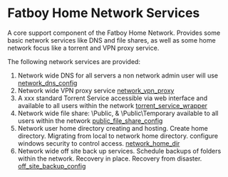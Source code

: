 # Fatboy Home Network Services

A core support component of the Fatboy Home Network. Provides some basic network services like DNS and file shares, as well as some home network focus like a torrent and VPN proxy service. 

The following network services are provided: 

1. Network wide DNS for all servers a non network admin user will use [network_dns_config](.\network_dns_config\README.md)
2. Network wide VPN proxy service [network_vpn_proxy](.\network_vpn_proxy\README.md)
3. A xxx standard Torrent Service accessible via web interface and available to all users within the network [torrent_service_wrapper](.\torrent_service_wrapper\README.md)
5. Network wide file share: \Public, & \Public\Temporary available to all users within the network [public_file_share_config](.\public_file_share_config\README.md)
6. Network user home directory creating and hosting. Create  home directory. Migrating from local to network home directory. configure windows security to  control access. [network_home_dir](.\network_home_folder\README.md)
4. Network wide off site back up services. Schedule backups of folders within the network. Recovery in place. Recovery from disaster. [off_site_backup_config](.\off_site_backup_config\README.md)


